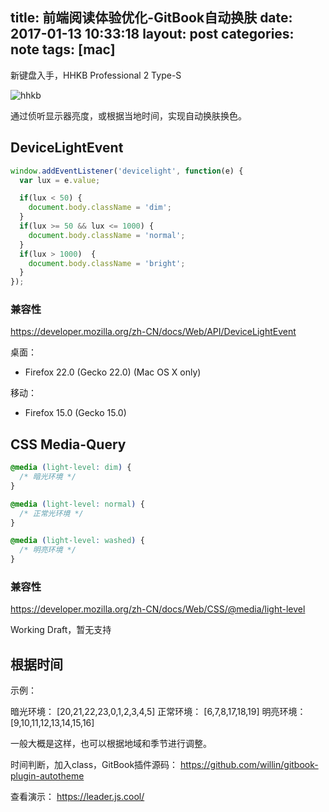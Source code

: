 title: 前端阅读体验优化-GitBook自动换肤
date: 2017-01-13 10:33:18
layout: post
categories: note
tags: [mac]
---

新键盘入手，HHKB Professional 2 Type-S

![hhkb](https://cloud.githubusercontent.com/assets/1890238/21916492/0384a92c-d97c-11e6-8a0d-8b4cf6e1b96d.jpg)

通过侦听显示器亮度，或根据当地时间，实现自动换肤换色。
<!-- more -->

## DeviceLightEvent

```js
window.addEventListener('devicelight', function(e) {
  var lux = e.value;

  if(lux < 50) {
    document.body.className = 'dim';
  }
  if(lux >= 50 && lux <= 1000) {
    document.body.className = 'normal';
  }
  if(lux > 1000)  {
    document.body.className = 'bright';
  } 
});
```

### 兼容性

<https://developer.mozilla.org/zh-CN/docs/Web/API/DeviceLightEvent>

桌面：

* Firefox 22.0 (Gecko 22.0) (Mac OS X only)

移动：

* Firefox 15.0 (Gecko 15.0)

## CSS Media-Query

```css
@media (light-level: dim) {
  /* 暗光环境 */
}

@media (light-level: normal) {
  /* 正常光环境 */
}

@media (light-level: washed) {
  /* 明亮环境 */
}
```

### 兼容性

<https://developer.mozilla.org/zh-CN/docs/Web/CSS/@media/light-level>

Working Draft，暂无支持

## 根据时间

示例：

暗光环境： [20,21,22,23,0,1,2,3,4,5]
正常环境： [6,7,8,17,18,19]
明亮环境： [9,10,11,12,13,14,15,16]

一般大概是这样，也可以根据地域和季节进行调整。

时间判断，加入class，GitBook插件源码： <https://github.com/willin/gitbook-plugin-autotheme>

查看演示： <https://leader.js.cool/>


